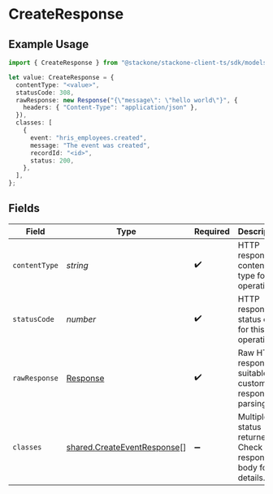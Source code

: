 # CreateResponse

## Example Usage

```typescript
import { CreateResponse } from "@stackone/stackone-client-ts/sdk/models/operations";

let value: CreateResponse = {
  contentType: "<value>",
  statusCode: 308,
  rawResponse: new Response("{\"message\": \"hello world\"}", {
    headers: { "Content-Type": "application/json" },
  }),
  classes: [
    {
      event: "hris_employees.created",
      message: "The event was created",
      recordId: "<id>",
      status: 200,
    },
  ],
};
```

## Fields

| Field                                                                             | Type                                                                              | Required                                                                          | Description                                                                       |
| --------------------------------------------------------------------------------- | --------------------------------------------------------------------------------- | --------------------------------------------------------------------------------- | --------------------------------------------------------------------------------- |
| `contentType`                                                                     | *string*                                                                          | :heavy_check_mark:                                                                | HTTP response content type for this operation                                     |
| `statusCode`                                                                      | *number*                                                                          | :heavy_check_mark:                                                                | HTTP response status code for this operation                                      |
| `rawResponse`                                                                     | [Response](https://developer.mozilla.org/en-US/docs/Web/API/Response)             | :heavy_check_mark:                                                                | Raw HTTP response; suitable for custom response parsing                           |
| `classes`                                                                         | [shared.CreateEventResponse](../../../sdk/models/shared/createeventresponse.md)[] | :heavy_minus_sign:                                                                | Multiple status returned. Check the response body for details.                    |
